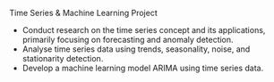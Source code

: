 Time Series & Machine Learning Project

- Conduct research on the time series concept and its applications, primarily focusing on forecasting and anomaly detection.
- Analyse time series data using trends, seasonality, noise, and stationarity detection.
- Develop a machine learning model ARIMA using time series data.
